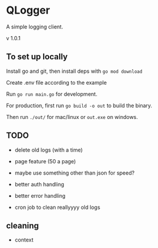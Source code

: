 # QLogger

A simple logging client.

v 1.0.1

## To set up locally

Install go and git, then install deps with ```go mod download```

Create .env file according to the example

Run ```go run main.go``` for development.

For production, first run ```go build -o out``` to build the binary.

Then run ```./out/``` for mac/linux or ```out.exe``` on windows.

## TODO

- delete old logs (with a time)

- page feature (50 a page)
- maybe use something other than json for speed?
- better auth handling
- better error handling

- cron job to clean reallyyyy old logs

## cleaning

- context

